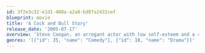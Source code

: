 ```yaml
---
id: 3f2e3c32-e1d1-408a-a2a8-bd8fa2432cef
blueprint: movie
title: 'A Cock and Bull Story'
release_date: '2005-07-17'
overview: 'Steve Coogan, an arrogant actor with low self-esteem and a complicated love life, is playing the eponymous role in an adaptation of "The Life and Opinions of Tristram Shandy, Gentleman" being filmed at a stately home. He constantly spars with actor Rob Brydon, who is playing Uncle Toby and believes his role to be of equal importance to Coogan''s.'
genres: '[{"id": 35, "name": "Comedy"}, {"id": 18, "name": "Drama"}]'
---
```

